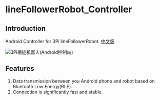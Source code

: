 # lineFollowerRobot_Controller
Introduction
-----------------------

Android Controller for 3Pi lineFollowerRobot. [中文版](https://github.com/liufushihai/lineFollowerRobot_Controller/blob/master/README-zh.md)

![3Pi循迹机器人(Android控制端)](http://oypvhzll7.bkt.clouddn.com/3Pi%E6%9C%BA%E5%99%A8%E4%BA%BA.png)

Features
---------------------

1. Data transmission between you Android phone and robot based on Bluetooth Low Energy(BLE).
2. Connection is significantly fast and stable.

